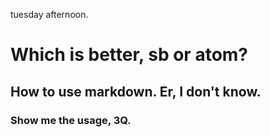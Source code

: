 tuesday afternoon.

# Which is better, sb or atom? </br>
## How to use markdown. Er, I don't know.</br>
### Show me the usage, 3Q.